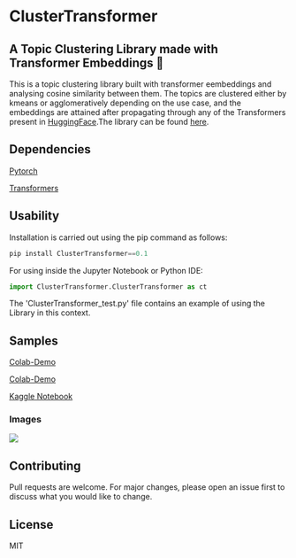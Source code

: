 # ClusterTransformer


## A Topic Clustering Library made with Transformer Embeddings :robot:


This is a topic  clustering library built with transformer eembeddings and analysing cosine similarity between them. The topics are clustered either by kmeans or agglomeratively depending on the use case, and the embeddings are attained after propagating through any of the Transformers present in [HuggingFace](https://huggingface.co/transformers/pretrained_models.html).The library can be found [here](https://pypi.org/project/ClusterTransformer/).



## Dependencies

<a href="https://pytorch.org/">Pytorch</a>


<a href="https://huggingface.co/transformers/">Transformers</a>





## Usability

Installation is carried out using the pip command as follows:

```python
pip install ClusterTransformer==0.1
```

For using inside the Jupyter Notebook or Python IDE:

```python
import ClusterTransformer.ClusterTransformer as ct
```

The  'ClusterTransformer_test.py' file contains an example of using the Library in this context.

## Samples


[Colab-Demo](https://colab.research.google.com/drive/18HAoATFfuXGAGzPcOhWgZa0a9B6yOpKK?usp=sharing)


[Colab-Demo](https://colab.research.google.com/drive/1sLhuHiUqAUHgsbovA6-kiTaLfwy8QzSn?usp=sharing)


[Kaggle Notebook](https://www.kaggle.com/abhilash1910/clustertransformer-topic-modelling-in-transformers/)


### Images

<img src="https://i.imgur.com/Fjm01Ca.png">


## Contributing

Pull requests are welcome. For major changes, please open an issue first to discuss what you would like to change.

## License

MIT
